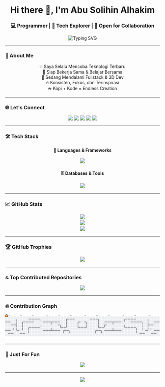 <h1 align="center">Hi there 👋, I'm Abu Solihin Alhakim</h1>
<h3 align="center">💻 Programmer | 🔭 Tech Explorer | 🤝 Open for Collaboration</h3>

<div align="center">
  <img src="https://readme-typing-svg.herokuapp.com?font=Fira+Code&duration=3000&pause=1000&center=true&vCenter=true&width=435&lines=Welcome+to+my+GitHub!;Let%E2%80%99s+build+amazing+things+together!;Happy+Coding!+💻;Coffee+%2B+Laptop+%3D+Infinite+Creativity+☕" alt="Typing SVG" />
</div>

---

### 🌟 About Me

<div align="center">

💡 Saya Selalu Mencoba Teknologi Terbaru  
🤝 Siap Bekerja Sama & Belajar Bersama  
🌱 Sedang Mendalami Fullstack & 3D Dev  
🔥 Konsisten, Fokus, dan Terinspirasi  
☕ Kopi + Kode = Endless Creation  

</div>

---

### 🌐 Let's Connect

<div align="center">

<a href="https://facebook.com/Haakiim"><img src="https://img.shields.io/badge/Facebook-%231877F2.svg?style=for-the-badge&logo=facebook&logoColor=white" /></a>
<a href="https://instagram.com/fhkimm_"><img src="https://img.shields.io/badge/Instagram-%23E4405F.svg?style=for-the-badge&logo=instagram&logoColor=white" /></a>
<a href="https://linkedin.com/in/Abu Solihin Alhakim"><img src="https://img.shields.io/badge/LinkedIn-%230077B5.svg?style=for-the-badge&logo=linkedin&logoColor=white" /></a>
<a href="https://x.com/likeprogramm"><img src="https://img.shields.io/badge/X-%23000000.svg?style=for-the-badge&logo=twitter&logoColor=white" /></a>
<a href="mailto:hakimxiao4@gmail.com"><img src="https://img.shields.io/badge/Gmail-D14836?style=for-the-badge&logo=gmail&logoColor=white" /></a>

</div>

---

### 🛠️ Tech Stack

<div align="center">

#### 🚀 Languages & Frameworks

<img src="https://skillicons.dev/icons?i=js,ts,dart,python,php,html,css,tailwind,sass,flutter,laravel,nextjs,threejs,vite" /><br/>

#### 🗄️ Databases & Tools

<img src="https://skillicons.dev/icons?i=mysql,postgres,mongodb,sqlite,prisma,firebase,vercel,git,figma,canva,blender,appwrite" />

</div>

---

### 📈 GitHub Stats

<div align="center">

<img src="https://github-readme-stats.vercel.app/api?username=hakimxiao&show_icons=true&theme=radical&hide_border=false" /><br/>
<img src="https://streak-stats.demolab.com?user=hakimxiao&theme=radical&hide_border=false" /><br/>
<img src="https://github-readme-stats.vercel.app/api/top-langs/?username=hakimxiao&layout=compact&theme=radical&hide_border=false" />

</div>

---

### 🏆 GitHub Trophies

<div align="center">

<img src="https://github-profile-trophy.vercel.app/?username=hakimxiao&theme=tokyonight&no-frame=false&no-bg=true&margin-w=10" />

</div>

---

### 🔝 Top Contributed Repositories

<div align="center">

<img src="https://github-contributor-stats.vercel.app/api?username=hakimxiao&limit=5&theme=dark&combine_all_yearly_contributions=true" />

</div>

---

### 🔥 Contribution Graph

<div align="center">

<picture>
  <source media="(prefers-color-scheme: dark)" srcset="https://raw.githubusercontent.com/hakimxiao/hakimxiao/output/pacman-contribution-graph-dark.svg">
  <source media="(prefers-color-scheme: light)" srcset="https://raw.githubusercontent.com/hakimxiao/hakimxiao/output/pacman-contribution-graph.svg">
  <img alt="Pacman Contribution Graph" src="https://raw.githubusercontent.com/hakimxiao/hakimxiao/output/pacman-contribution-graph.svg">
</picture>

</div>

---

### 🎉 Just For Fun

<div align="center">
  <img height="200" src="https://camo.githubusercontent.com/2366b34bb903c09617990fb5fff4622f3e941349e846ddb7e73df872a9d21233/68747470733a2f2f63646e2e6472696262626c652e636f6d2f75736572732f3733303730332f73637265656e73686f74732f363538313234332f6176656e746f2e676966" />
</div>

---

<div align="center">
  <img src="https://visitcount.itsvg.in/api?id=hakimxiao&icon=0&color=0" />
</div>

<!-- Made with ❤️ by Abbu Solihin Alhakim -->
